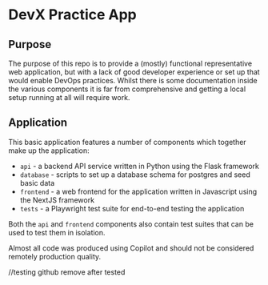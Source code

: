 # DevX Practice App

## Purpose

The purpose of this repo is to provide a (mostly) functional representative web application, but with a lack of good developer experience or set up that would enable DevOps practices. Whilst there is some documentation inside the various components it is far from comprehensive and getting a local setup running at all will require work.

## Application

This basic application features a number of components which together make up the application:

- `api` - a backend API service written in Python using the Flask framework
- `database` - scripts to set up a database schema for postgres and seed basic data
- `frontend` - a web frontend for the application written in Javascript using the NextJS framework
- `tests` - a Playwright test suite for end-to-end testing the application

Both the `api` and `frontend` components also contain test suites that can be used to test them in isolation.

Almost all code was produced using Copilot and should not be considered remotely production quality.

//testing github remove after tested

